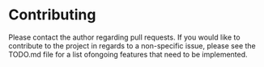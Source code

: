 # Contributing

Please contact the author regarding pull requests. If you would like to
contribute to the project in regards to a non-specific issue, please see
the TODO.md file for a list ofongoing features that need to be implemented.
